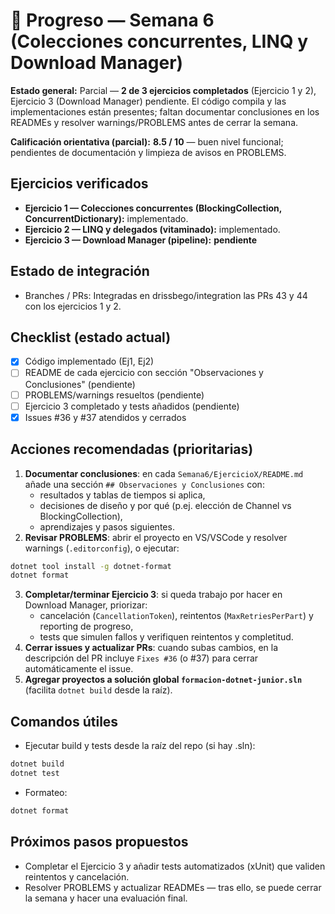 # 🚧 Progreso — Semana 6 (Colecciones concurrentes, LINQ y Download Manager)

**Estado general:** Parcial — **2 de 3 ejercicios completados** (Ejercicio 1 y 2), Ejercicio 3 (Download Manager) pendiente.
El código compila y las implementaciones están presentes; faltan documentar conclusiones en los READMEs y resolver warnings/PROBLEMS antes de cerrar la semana.

**Calificación orientativa (parcial):** **8.5 / 10** — buen nivel funcional; pendientes de documentación y limpieza de avisos en PROBLEMS.

## Ejercicios verificados
- **Ejercicio 1 — Colecciones concurrentes (BlockingCollection, ConcurrentDictionary):** implementado.
- **Ejercicio 2 — LINQ y delegados (vitaminado):** implementado.
- **Ejercicio 3 — Download Manager (pipeline):** **pendiente**

## Estado de integración
- Branches / PRs: Integradas en drissbego/integration las PRs 43 y 44 con los ejercicios 1 y 2.

## Checklist (estado actual)
- [x] Código implementado (Ej1, Ej2)
- [ ] README de cada ejercicio con sección "Observaciones y Conclusiones" (pendiente)
- [ ] PROBLEMS/warnings resueltos (pendiente)
- [ ] Ejercicio 3 completado y tests añadidos (pendiente)
- [x] Issues #36 y #37 atendidos y cerrados

## Acciones recomendadas (prioritarias)
1. **Documentar conclusiones**: en cada `Semana6/EjercicioX/README.md` añade una sección `## Observaciones y Conclusiones` con:
   - resultados y tablas de tiempos si aplica,
   - decisiones de diseño y por qué (p.ej. elección de Channel vs BlockingCollection),
   - aprendizajes y pasos siguientes.
2. **Revisar PROBLEMS**: abrir el proyecto en VS/VSCode y resolver warnings (`.editorconfig`), o ejecutar:
```bash
dotnet tool install -g dotnet-format
dotnet format
```
3. **Completar/terminar Ejercicio 3**: si queda trabajo por hacer en Download Manager, priorizar:
   - cancelación (`CancellationToken`), reintentos (`MaxRetriesPerPart`) y reporting de progreso,
   - tests que simulen fallos y verifiquen reintentos y completitud.
4. **Cerrar issues y actualizar PRs**: cuando subas cambios, en la descripción del PR incluye `Fixes #36` (o #37) para cerrar automáticamente el issue.
5. **Agregar proyectos a solución global  `formacion-dotnet-junior.sln`** (facilita `dotnet build` desde la raíz).

## Comandos útiles
- Ejecutar build y tests desde la raíz del repo (si hay .sln):
```bash
dotnet build
dotnet test
```
- Formateo:
```bash
dotnet format
```

## Próximos pasos propuestos
- Completar el Ejercicio 3 y añadir tests automatizados (xUnit) que validen reintentos y cancelación.
- Resolver PROBLEMS y actualizar READMEs — tras ello, se puede cerrar la semana y hacer una evaluación final.
